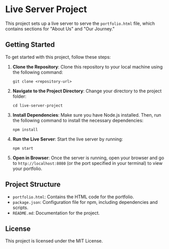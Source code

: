 # Live Server Project

This project sets up a live server to serve the `portfolio.html` file, which contains sections for "About Us" and "Our Journey."

## Getting Started

To get started with this project, follow these steps:

1. **Clone the Repository**: 
   Clone this repository to your local machine using the following command:
   ```
   git clone <repository-url>
   ```

2. **Navigate to the Project Directory**: 
   Change your directory to the project folder:
   ```
   cd live-server-project
   ```

3. **Install Dependencies**: 
   Make sure you have Node.js installed. Then, run the following command to install the necessary dependencies:
   ```
   npm install
   ```

4. **Run the Live Server**: 
   Start the live server by running:
   ```
   npm start
   ```

5. **Open in Browser**: 
   Once the server is running, open your browser and go to `http://localhost:8080` (or the port specified in your terminal) to view your portfolio.

## Project Structure

- `portfolio.html`: Contains the HTML code for the portfolio.
- `package.json`: Configuration file for npm, including dependencies and scripts.
- `README.md`: Documentation for the project.

## License

This project is licensed under the MIT License.